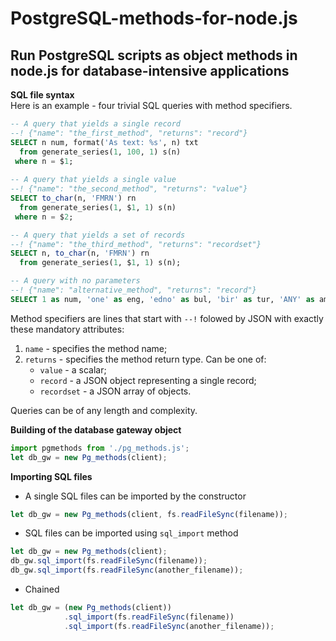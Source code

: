 # PostgreSQL-methods-for-node.js
## Run PostgreSQL scripts as object methods in node.js for database-intensive applications  

**SQL file syntax**  
Here is an example - four trivial SQL queries with method specifiers.
```sql
-- A query that yields a single record
--! {"name": "the_first_method", "returns": "record"}
SELECT n num, format('As text: %s', n) txt
  from generate_series(1, 100, 1) s(n)
 where n = $1;
  
-- A query that yields a single value
--! {"name": "the_second_method", "returns": "value"}
SELECT to_char(n, 'FMRN') rn
  from generate_series(1, $1, 1) s(n)
 where n = $2;

-- A query that yields a set of records
--! {"name": "the_third_method", "returns": "recordset"}
SELECT n, to_char(n, 'FMRN') rn
  from generate_series(1, $1, 1) s(n);

-- A query with no parameters
--! {"name": "alternative_method", "returns": "record"}
SELECT 1 as num, 'one' as eng, 'edno' as bul, 'bir' as tur, 'ANY' as amount;
```
Method specifiers are lines that start with `--!` folowed by JSON with exactly these mandatory attributes:
1. `name` - specifies the method name;
2. `returns` - specifies the method return type. Can be one of:
   * `value` - a scalar;
   * `record` - a JSON object representing a single record;
   * `recordset` - a JSON array of objects.  

Queries can be of any length and complexity.  

**Building of the database gateway object**  
```js
import pgmethods from './pg_methods.js';
let db_gw = new Pg_methods(client);
```
**Importing SQL files**  
- A single SQL files can be imported by the constructor
```js
let db_gw = new Pg_methods(client, fs.readFileSync(filename));
```
- SQL files can be imported using `sql_import` method
```js
let db_gw = new Pg_methods(client);
db_gw.sql_import(fs.readFileSync(filename));
db_gw.sql_import(fs.readFileSync(another_filename));
```
- Chained
```js
let db_gw = (new Pg_methods(client))
            .sql_import(fs.readFileSync(filename))
            .sql_import(fs.readFileSync(another_filename));
```
 


  
